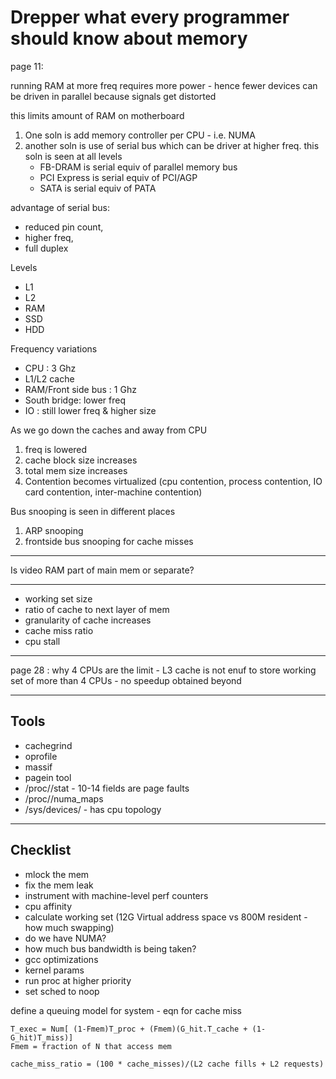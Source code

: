 
# Drepper what every programmer should know about memory

page 11:

running RAM at more freq requires more power - hence fewer devices can be driven in parallel because signals get distorted

this limits amount of RAM on motherboard 

1. One soln is add memory controller per CPU - i.e. NUMA
2. another soln is use of serial bus which can be driver at higher freq.  this soln is seen at all levels
	* FB-DRAM is serial equiv of parallel  memory bus
	* PCI Express is serial equiv of PCI/AGP
	* SATA is serial equiv of PATA

advantage of serial bus: 
* reduced pin count, 
* higher freq, 
* full duplex


Levels
* L1
* L2
* RAM
* SSD
* HDD

Frequency variations
* CPU : 3 Ghz 
* L1/L2 cache
* RAM/Front side bus : 1 Ghz 
* South bridge:  lower freq 
* IO : still lower freq & higher size

As we go down the caches and away from CPU
1. freq is lowered
2. cache block size increases
3. total mem size increases
4. Contention becomes virtualized (cpu contention, process contention, IO card contention, inter-machine contention)

Bus snooping is seen in different places
1. ARP snooping
2. frontside bus snooping for cache misses

------------

Is video RAM part of main mem or separate?

------------

* working set size
* ratio of cache to next layer of mem
* granularity of cache increases
* cache miss ratio
* cpu stall

------------

page 28 : why 4 CPUs are the limit - L3 cache is not enuf to store working set of more than 4 CPUs  - no speedup obtained beyond

--------------

## Tools

* cachegrind
* oprofile
* massif
* pagein tool
* /proc/<pid>/stat - 10-14 fields are page faults
* /proc/<pid>/numa_maps
* /sys/devices/ - has cpu topology

-----------

## Checklist
* mlock the mem
* fix the mem leak
* instrument with machine-level perf counters
* cpu affinity
* calculate working set (12G Virtual address space vs 800M resident - how much swapping)
* do we have NUMA?
* how much bus bandwidth is being taken?
* gcc optimizations
* kernel params
* run proc at higher priority
* set sched to noop

define a queuing model for system - eqn for cache miss

```
T_exec = Num[ (1-Fmem)T_proc + (Fmem)(G_hit.T_cache + (1-G_hit)T_miss)]
Fmem = fraction of N that access mem

cache_miss_ratio = (100 * cache_misses)/(L2 cache fills + L2 requests)
```

